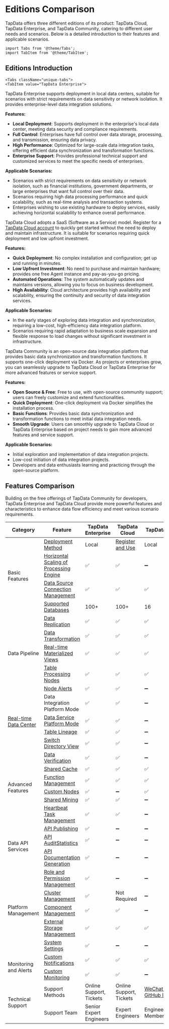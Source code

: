 # Editions Comparison


TapData offers three different editions of its product: TapData Cloud, TapData Enterprise, and TapData Community, catering to different user needs and scenarios. Below is a detailed introduction to their features and applicable scenarios.

```mdx-code-block
import Tabs from '@theme/Tabs';
import TabItem from '@theme/TabItem';
```

## Editions Introduction

```mdx-code-block
<Tabs className="unique-tabs">
<TabItem value="TapData Enterprise">
```

TapData Enterprise supports deployment in local data centers, suitable for scenarios with strict requirements on data sensitivity or network isolation. It provides enterprise-level data integration solutions.

**Features:**

- **Local Deployment**: Supports deployment in the enterprise's local data center, meeting data security and compliance requirements.
- **Full Control**: Enterprises have full control over data storage, processing, and transmission, ensuring data privacy.
- **High Performance**: Optimized for large-scale data integration tasks, offering efficient data synchronization and transformation functions.
- **Enterprise Support**: Provides professional technical support and customized services to meet the specific needs of enterprises.

**Applicable Scenarios:**

- Scenarios with strict requirements on data sensitivity or network isolation, such as financial institutions, government departments, or large enterprises that want full control over their data.
- Scenarios requiring high data processing performance and quick scalability, such as real-time analysis and transaction systems.
- Enterprises wishing to use existing hardware to deploy services, easily achieving horizontal scalability to enhance overall performance.

</TabItem>

<TabItem value=" TapData Cloud">

TapData Cloud adopts a SaaS (Software as a Service) model. Register for a [TapData Cloud account](https://cloud.tapdata.net/console/v3/) to quickly get started without the need to deploy and maintain infrastructure. It is suitable for scenarios requiring quick deployment and low upfront investment.

**Features:**

- **Quick Deployment**: No complex installation and configuration; get up and running in minutes.
- **Low Upfront Investment**: No need to purchase and maintain hardware; provides one free Agent instance and pay-as-you-go pricing.
- **Automated Operations**: The system automatically updates and maintains versions, allowing you to focus on business development.
- **High Availability**: Cloud architecture provides high availability and scalability, ensuring the continuity and security of data integration services.

**Applicable Scenarios:**

- In the early stages of exploring data integration and synchronization, requiring a low-cost, high-efficiency data integration platform.
- Scenarios requiring rapid adaptation to business scale expansion and flexible response to load changes without significant investment in infrastructure.

</TabItem>

<TabItem value=" TapData Community">

TapData Community is an open-source data integration platform that provides basic data synchronization and transformation functions. It supports one-click deployment via Docker. As projects or enterprises grow, you can seamlessly upgrade to TapData Cloud or TapData Enterprise for more advanced features or service support.

**Features:**

- **Open Source & Free**: Free to use, with open-source community support; users can freely customize and extend functionalities.
- **Quick Deployment**: One-click deployment via Docker simplifies the installation process.
- **Basic Functions**: Provides basic data synchronization and transformation functions to meet initial data integration needs.
- **Smooth Upgrade**: Users can smoothly upgrade to TapData Cloud or TapData Enterprise based on project needs to gain more advanced features and service support.

**Applicable Scenarios:**

- Initial exploration and implementation of data integration projects.
- Low-cost initiation of data integration projects.
- Developers and data enthusiasts learning and practicing through the open-source platform.

</TabItem>

</Tabs>

## Features Comparison

Building on the free offerings of TapData Community for developers, TapData Enterprise and TapData Cloud provide more powerful features and characteristics to enhance data flow efficiency and meet various scenario requirements.

<table><thead>
  <tr>
    <th>Category</th>
    <th>Feature</th>
    <th>TapData Enterprise</th>
    <th>TapData Cloud</th>
    <th>TapData Community</th>
  </tr></thead>
<tbody>
  <tr>
    <td rowspan="4">Basic Features</td>
    <td><a href="../getting-started/install-and-setup">Deployment Method</a></td>
    <td>Local</td>
    <td><a href="https://cloud.tapdata.net/console/v3/">Register and Use</a></td>
    <td>Local</td>
  </tr>
  <tr>
    <td><a href="../platform-ops/production-deploy/install-tapdata-ha">Horizontal Scaling of Processing Engine</a></td>
    <td>✅</td>
    <td>✅</td>
    <td>➖</td>
  </tr>
  <tr>
    <td><a href="../connectors">Data Source Connection Management</a></td>
    <td>✅</td>
    <td>✅</td>
    <td>✅</td>
  </tr>
<tr>
  <td><a href="../connectors/supported-data-sources">Supported Databases</a></td>
  <td><span style={{ color: 'blue' }}>100+</span></td>
  <td><span style={{ color: 'blue' }}>100+</span></td>
  <td><span style={{ color: 'grey' }}>16</span></td>
</tr>
  <tr>
    <td rowspan="5">Data Pipeline</td>
    <td><a href="../data-replication">Data Replication</a></td>
    <td>✅</td>
    <td>✅</td>
    <td>✅</td>
  </tr>
  <tr>
    <td><a href="../design-incremental-views">Data Transformation</a></td>
    <td>✅</td>
    <td>✅</td>
    <td>✅</td>
  </tr>
  <tr>
    <td><a href="../design-incremental-views/create-views">Real-time Materialized Views</a></td>
    <td>✅</td>
    <td>✅</td>
    <td>✅</td>
  </tr>
  <tr>
    <td><a href="../operational-data-hub/mdm-layer/process-node">Table Processing Nodes</a></td>
    <td>✅</td>
    <td>✅</td>
    <td>✅</td>
  </tr>
  <tr>
    <td><a href="../data-replication/create-task#310-table-model">Node Alerts</a></td>
    <td>✅</td>
    <td>✅</td>
    <td>➖</td>
  </tr>
  <tr>
    <td rowspan="4"><a href="../operational-data-hub">Real-time Data Center</a></td>
    <td>Data Integration Platform Mode</td>
    <td>✅</td>
    <td>✅</td>
    <td>➖</td>
  </tr>
  <tr>
    <td><a href="../operational-data-hub">Data Service Platform Mode</a></td>
    <td>✅</td>
    <td>✅</td>
    <td>➖</td>
  </tr>
  <tr>
    <td><a href="../operational-data-hub/fdm-layer/explore-fdm-tables">Table Lineage</a></td>
    <td>✅</td>
    <td>✅</td>
    <td>➖</td>
  </tr>
  <tr>
    <td><a href="../operational-data-hub/mdm-layer/define-data-categories">Switch Directory View</a></td>
    <td>✅</td>
    <td>✅</td>
    <td>➖</td>
  </tr>
  <tr>
    <td rowspan="6">Advanced Features</td>
    <td><a href="../operational-data-hub/fdm-layer/validate-data-quality">Data Verification</a></td>
    <td>✅</td>
    <td>✅</td>
    <td>➖</td>
  </tr>
  <tr>
    <td><a href="../operational-data-hub/advanced/share-cache">Shared Cache</a></td>
    <td>✅</td>
    <td>✅</td>
    <td>✅</td>
  </tr>
  <tr>
    <td><a href="../operational-data-hub/advanced/manage-function">Function Management</a></td>
    <td>✅</td>
    <td>✅</td>
    <td>✅</td>
  </tr>
  <tr>
    <td><a href="../operational-data-hub/advanced/custom-node">Custom Nodes</a></td>
    <td>✅</td>
    <td>➖</td>
    <td>✅</td>
  </tr>
  <tr>
    <td><a href="../operational-data-hub/advanced/share-mining">Shared Mining</a></td>
    <td>✅</td>
    <td>✅</td>
    <td>➖</td>
  </tr>
  <tr>
    <td><a href="../case-practices/best-practice/heart-beat-task">Heartbeat Task Management</a></td>
    <td>✅</td>
    <td>✅</td>
    <td>➖</td>
  </tr>
  <tr>
  <td rowspan="3">Data API Services</td>
  <td><a href="../publish-apis/create-api-service">API Publishing</a></td>
  <td>✅</td>
  <td>➖</td>
  <td>➖</td>
  </tr>
  <tr>
  <td><a href="../publish-apis/audit-api">API Audit</a><a href="../publish-apis/monitor-api-request">Statistics</a></td>
  <td>✅</td>
  <td>➖</td>
  <td>➖</td>
  </tr>
  <tr>
  <td><a href="../publish-apis/create-api-service#release330-export-api">API Documentation Generation</a></td>
  <td>✅</td>
  <td>➖</td>
  <td>➖</td>
  </tr>
  <tr>
  <td rowspan="5">Platform Management</td>
  <td><a href="../system-admin/manage-role">Role and Permission Management</a></td>
  <td>✅</td>
  <td>➖</td>
  <td>➖</td>
  </tr>
  <tr>
  <td><a href="../system-admin/manage-cluster">Cluster Management</a></td>
  <td>✅</td>
  <td>Not Required</td>
  <td>➖</td>
  </tr>
  <tr>
  <td><a href="../system-admin/manage-cluster">Component Management</a></td>
  <td>✅</td>
  <td>✅</td>
  <td>➖</td>
  </tr>
  <tr>
  <td><a href="../operational-data-hub/advanced/manage-external-storage">External Storage Management</a></td>
  <td>✅</td>
  <td>✅</td>
  <td>✅</td>
  </tr>
  <tr>
  <td><a href="../system-admin/other-settings/system-settings">System Settings</a></td>
  <td>✅</td>
  <td>➖</td>
  <td>➖</td>
  </tr>
  <tr>
  <td rowspan="2">Monitoring and Alerts</td>
  <td><a href="../system-admin/other-settings/notification">Custom Notifications</a></td>
  <td>✅</td>
  <td>✅</td>
  <td>✅</td>
  </tr>
  <tr>
  <td><a href="../system-admin/other-settings/notification">Custom Monitoring</a></td>
  <td>✅</td>
  <td>✅</td>
  <td>➖</td>
  </tr>
  <tr>
  <td rowspan="2">Technical Support</td>
  <td>Support Methods</td>
  <td>Online Support, Tickets</td>
  <td>Online Support, Tickets</td>
  <td><a href="https://20778419.s21i.faiusr.com/4/2/ABUIABAEGAAg-JPfhwYonMrzlwEwZDhk.png">WeChat Group</a>, <a href="https://join.slack.com/t/tapdatacommunity/shared_invite/zt-1biraoxpf-NRTsap0YLlAp99PHIVC9eA">Slack</a>, <a href="https://github.com/tapdata/tapdata/issues">GitHub Issues</a></td>
  </tr>
  <tr>
  <td>Support Team</td>
  <td>Senior Expert Engineers</td>
  <td>Expert Engineers</td>
  <td>Engineers/Community Members</td>
  </tr>
  </tbody></table>